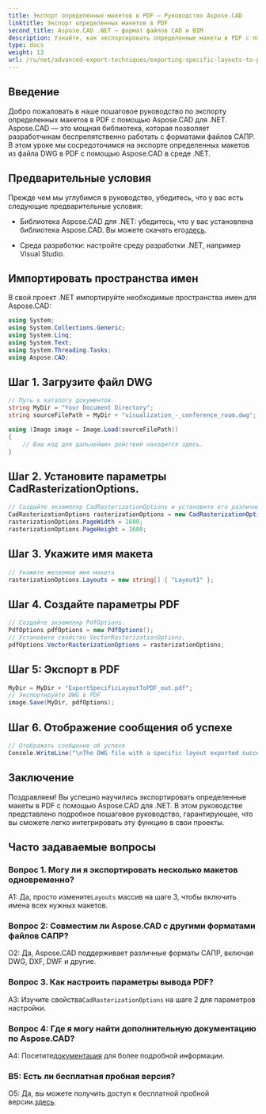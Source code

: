 ```yaml
---
title: Экспорт определенных макетов в PDF — Руководство Aspose.CAD
linktitle: Экспорт определенных макетов в PDF
second_title: Aspose.CAD .NET — формат файлов CAD и BIM
description: Узнайте, как экспортировать определенные макеты в PDF с помощью Aspose.CAD для .NET. Пошаговое руководство по плавной интеграции.
type: docs
weight: 13
url: /ru/net/advanced-export-techniques/exporting-specific-layouts-to-pdf/
---
```

## Введение

Добро пожаловать в наше пошаговое руководство по экспорту определенных макетов в PDF с помощью Aspose.CAD для .NET. Aspose.CAD — это мощная библиотека, которая позволяет разработчикам беспрепятственно работать с форматами файлов САПР. В этом уроке мы сосредоточимся на экспорте определенных макетов из файла DWG в PDF с помощью Aspose.CAD в среде .NET.

## Предварительные условия

Прежде чем мы углубимся в руководство, убедитесь, что у вас есть следующие предварительные условия:

-  Библиотека Aspose.CAD для .NET: убедитесь, что у вас установлена библиотека Aspose.CAD. Вы можете скачать его[здесь](https://releases.aspose.com/cad/net/).

- Среда разработки: настройте среду разработки .NET, например Visual Studio.

## Импортировать пространства имен

В свой проект .NET импортируйте необходимые пространства имен для Aspose.CAD:

```csharp
using System;
using System.Collections.Generic;
using System.Linq;
using System.Text;
using System.Threading.Tasks;
using Aspose.CAD;
```

## Шаг 1. Загрузите файл DWG

```csharp
// Путь к каталогу документов.
string MyDir = "Your Document Directory";
string sourceFilePath = MyDir + "visualization_-_conference_room.dwg";

using (Image image = Image.Load(sourceFilePath))
{
    // Ваш код для дальнейших действий находится здесь.
}
```

## Шаг 2. Установите параметры CadRasterizationOptions.

```csharp
// Создайте экземпляр CadRasterizationOptions и установите его различные свойства.
CadRasterizationOptions rasterizationOptions = new CadRasterizationOptions();
rasterizationOptions.PageWidth = 1600;
rasterizationOptions.PageHeight = 1600;
```

## Шаг 3. Укажите имя макета

```csharp
// Укажите желаемое имя макета
rasterizationOptions.Layouts = new string[] { "Layout1" };
```

## Шаг 4. Создайте параметры PDF

```csharp
// Создайте экземпляр PdfOptions.
PdfOptions pdfOptions = new PdfOptions();
// Установите свойство VectorRasterizationOptions.
pdfOptions.VectorRasterizationOptions = rasterizationOptions;
```

## Шаг 5: Экспорт в PDF

```csharp
MyDir = MyDir + "ExportSpecificLayoutToPDF_out.pdf";
// Экспортируйте DWG в PDF
image.Save(MyDir, pdfOptions);
```

## Шаг 6. Отображение сообщения об успехе

```csharp
// Отображать сообщение об успехе
Console.WriteLine("\nThe DWG file with a specific layout exported successfully to PDF.\nFile saved at " + MyDir);
```

## Заключение

Поздравляем! Вы успешно научились экспортировать определенные макеты в PDF с помощью Aspose.CAD для .NET. В этом руководстве представлено подробное пошаговое руководство, гарантирующее, что вы сможете легко интегрировать эту функцию в свои проекты.

## Часто задаваемые вопросы

### Вопрос 1. Могу ли я экспортировать несколько макетов одновременно?

 A1: Да, просто измените`Layouts` массив на шаге 3, чтобы включить имена всех нужных макетов.

### Вопрос 2: Совместим ли Aspose.CAD с другими форматами файлов САПР?

О2: Да, Aspose.CAD поддерживает различные форматы САПР, включая DWG, DXF, DWF и другие.

### Вопрос 3. Как настроить параметры вывода PDF?

 A3: Изучите свойства`CadRasterizationOptions` на шаге 2 для параметров настройки.

### Вопрос 4: Где я могу найти дополнительную документацию по Aspose.CAD?

 А4: Посетите[документация](https://reference.aspose.com/cad/net/) для более подробной информации.

### В5: Есть ли бесплатная пробная версия?

 О5: Да, вы можете получить доступ к бесплатной пробной версии.[здесь](https://releases.aspose.com/).